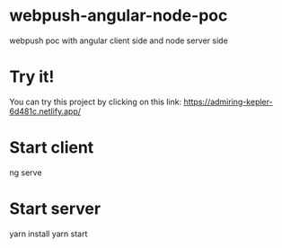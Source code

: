 # webpush-angular-node-poc
webpush poc with angular client side and node server side

# Try it!
  You can try this project by clicking on this link:
  https://admiring-kepler-6d481c.netlify.app/


# Start client
  ng serve
  
 # Start server
  yarn install
  yarn start
